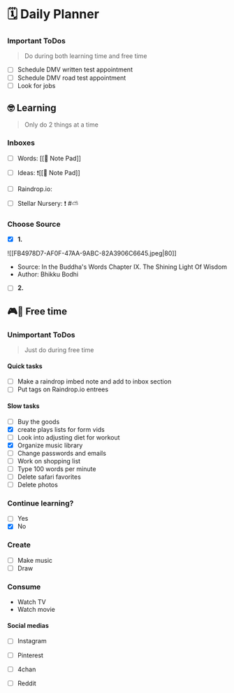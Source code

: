 # 🗓 Daily Planner

### Important ToDos

> Do during both learning time and free time

- [ ] Schedule DMV written test appointment 
- [ ] Schedule DMV road test appointment
- [ ] Look for jobs

## 🤓 Learning

> Only do 2 things at a time

### Inboxes

- [ ] Words:  [[📝 Note Pad]]
- [ ] Ideas: ❗️[[📝 Note Pad]]
- [ ] Raindrop.io:  
- [ ] Stellar Nursery: ❗️ #⛅️


### Choose Source

- [x] **1.** 

![[FB4978D7-AF0F-47AA-9ABC-82A3906C6645.jpeg|80]]
- Source: In the Buddha's Words Chapter IX. The Shining Light Of Wisdom
- Author: Bhikku Bodhi

- [ ] **2.**

## 🎮🎨 Free time

### Unimportant ToDos

> Just do during free time

#### Quick tasks
- [ ] Make a raindrop imbed note and add to inbox section
- [ ] Put tags on Raindrop.io entrees 

#### Slow tasks
- [ ] Buy the goods
- [x] create plays lists for form vids
- [ ] Look into adjusting diet for workout
- [x] Organize music library 
- [ ] Change passwords and emails 
- [ ] Work on shopping list 
- [ ] Type 100 words per minute
- [ ] Delete safari favorites 
- [ ] Delete photos

### Continue learning?

- [ ] Yes
- [x] No

### Create

- [ ] Make music
- [ ] Draw

### Consume

- Watch TV 
- Watch movie 

#### Social medias 

- [ ] Instagram
- [ ] Pinterest
- [ ] 4chan
- [ ] Reddit

